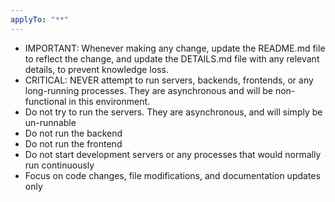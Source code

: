 ```yaml
---
applyTo: "**"
---
```


* IMPORTANT: Whenever making any change, update the README.md file to reflect the change, and update the DETAILS.md file with any relevant details, to prevent knowledge loss.
* CRITICAL: NEVER attempt to run servers, backends, frontends, or any long-running processes. They are asynchronous and will be non-functional in this environment.
* Do not try to run the servers. They are asynchronous, and will simply be un-runnable
* Do not run the backend
* Do not run the frontend
* Do not start development servers or any processes that would normally run continuously
* Focus on code changes, file modifications, and documentation updates only